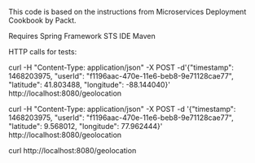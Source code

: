 This code is based on the instructions from Microservices Deployment Cookbook by Packt. 

Requires Spring Framework STS IDE
Maven

HTTP calls for tests:

curl -H "Content-Type: application/json" -X POST -d'{"timestamp": 1468203975, "userId": "f1196aac-470e-11e6-beb8-9e71128cae77", "latitude": 41.803488, "longitude": -88.144040}' http://localhost:8080/geolocation


curl -H "Content-Type: application/json" -X POST -d '{"timestamp": 1468203975, "userId": "f1196aac-470e-11e6-beb8-9e71128cae77", "latitude": 9.568012, "longitude": 77.962444}' http://localhost:8080/geolocation


curl http://localhost:8080/geolocation
